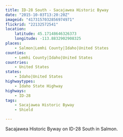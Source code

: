 ```yaml
---
title: ID-28 South - Sacajawea Historic Byway
date: "2015-10-03T13:20:20Z"
imageid: "4173157032856974971"
flickrid: "22132572541"
location:
    latitude: 45.17148646326373
    longitude: -113.8832902908325
places:
    - Salmon|Lemhi County|Idaho|United States
counties:
    - Lemhi County|Idaho|United States
countries:
    - United States
states:
    - Idaho|United States
highwaytypes:
    - Idaho State Highway
highways:
    - ID-28
tags:
    - Sacajawea Historic Byway
    - Shield

---
```

Sacajawea Historic Byway on ID-28 South in Salmon.